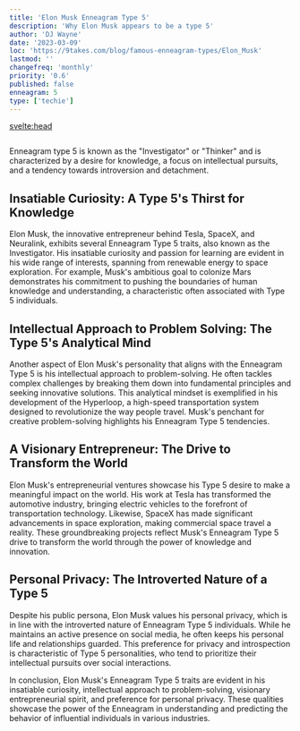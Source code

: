```yaml
---
title: 'Elon Musk Enneagram Type 5'
description: 'Why Elon Musk appears to be a type 5'
author: 'DJ Wayne'
date: '2023-03-09'
loc: 'https://9takes.com/blog/famous-enneagram-types/Elon_Musk'
lastmod: ''
changefreq: 'monthly'
priority: '0.6'
published: false
enneagram: 5
type: ['techie']
---
```


<svelte:head>
  <meta property="og:image" content="https://9takes.com/types/5s/Elon_Musk.webp" />
  <link rel="canonical" href="https://9takes.com/blog/famous-enneagram-types/Elon_Musk">
</svelte:head>
<script>
	import  PopCard  from "../../lib/components/atoms/PopCard.svelte";
</script>
<div
	style="display: flex;
    justify-content: center;
	"
>
	<PopCard
		image={`/types/5s/${'Elon_Musk'}.webp`}
		showIcon={false}
		text="Elon Musk"
		subtext=""
	/>
</div>

Enneagram type 5 is known as the "Investigator" or "Thinker" and is characterized by a desire for knowledge, a focus on intellectual pursuits, and a tendency towards introversion and detachment.

## Insatiable Curiosity: A Type 5's Thirst for Knowledge

Elon Musk, the innovative entrepreneur behind Tesla, SpaceX, and Neuralink, exhibits several Enneagram Type 5 traits, also known as the Investigator. His insatiable curiosity and passion for learning are evident in his wide range of interests, spanning from renewable energy to space exploration. For example, Musk's ambitious goal to colonize Mars demonstrates his commitment to pushing the boundaries of human knowledge and understanding, a characteristic often associated with Type 5 individuals.

## Intellectual Approach to Problem Solving: The Type 5's Analytical Mind

Another aspect of Elon Musk's personality that aligns with the Enneagram Type 5 is his intellectual approach to problem-solving. He often tackles complex challenges by breaking them down into fundamental principles and seeking innovative solutions. This analytical mindset is exemplified in his development of the Hyperloop, a high-speed transportation system designed to revolutionize the way people travel. Musk's penchant for creative problem-solving highlights his Enneagram Type 5 tendencies.

## A Visionary Entrepreneur: The Drive to Transform the World

Elon Musk's entrepreneurial ventures showcase his Type 5 desire to make a meaningful impact on the world. His work at Tesla has transformed the automotive industry, bringing electric vehicles to the forefront of transportation technology. Likewise, SpaceX has made significant advancements in space exploration, making commercial space travel a reality. These groundbreaking projects reflect Musk's Enneagram Type 5 drive to transform the world through the power of knowledge and innovation.

## Personal Privacy: The Introverted Nature of a Type 5

Despite his public persona, Elon Musk values his personal privacy, which is in line with the introverted nature of Enneagram Type 5 individuals. While he maintains an active presence on social media, he often keeps his personal life and relationships guarded. This preference for privacy and introspection is characteristic of Type 5 personalities, who tend to prioritize their intellectual pursuits over social interactions.

In conclusion, Elon Musk's Enneagram Type 5 traits are evident in his insatiable curiosity, intellectual approach to problem-solving, visionary entrepreneurial spirit, and preference for personal privacy. These qualities showcase the power of the Enneagram in understanding and predicting the behavior of influential individuals in various industries.
